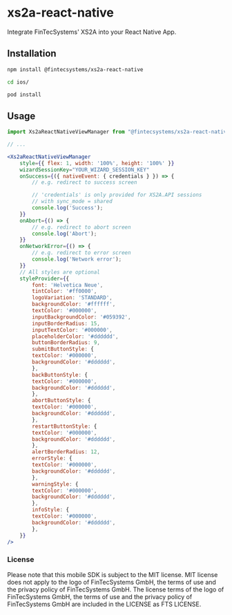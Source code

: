 # xs2a-react-native

Integrate FinTecSystems' XS2A into your React Native App.

## Installation

```sh
npm install @fintecsystems/xs2a-react-native

cd ios/

pod install
```

## Usage

```jsx
import Xs2aReactNativeViewManager from "@fintecsystems/xs2a-react-native";

// ...

<Xs2aReactNativeViewManager
	style={{ flex: 1, width: '100%', height: '100%' }}
	wizardSessionKey="YOUR_WIZARD_SESSION_KEY"
	onSuccess={({ nativeEvent: { credentials } }) => {
		// e.g. redirect to success screen

		// 'credentials' is only provided for XS2A.API sessions
		// with sync_mode = shared
		console.log('Success');
	}}
	onAbort={() => {
		// e.g. redirect to abort screen
		console.log('Abort');
	}}
	onNetworkError={() => {
		// e.g. redirect to error screen
		console.log('Network error');
	}}
	// All styles are optional
	styleProvider={{
		font: 'Helvetica Neue',
		tintColor: '#ff0000',
		logoVariation: 'STANDARD',
		backgroundColor: '#ffffff',
		textColor: '#000000',
		inputBackgroundColor: '#059392',
		inputBorderRadius: 15,
		inputTextColor: '#000000',
		placeholderColor: '#dddddd',
		buttonBorderRadius: 9,
		submitButtonStyle: {
		textColor: '#000000',
		backgroundColor: '#dddddd',
		},
		backButtonStyle: {
		textColor: '#000000',
		backgroundColor: '#dddddd',
		},
		abortButtonStyle: {
		textColor: '#000000',
		backgroundColor: '#dddddd',
		},
		restartButtonStyle: {
		textColor: '#000000',
		backgroundColor: '#dddddd',
		},
		alertBorderRadius: 12,
		errorStyle: {
		textColor: '#000000',
		backgroundColor: '#dddddd',
		},
		warningStyle: {
		textColor: '#000000',
		backgroundColor: '#dddddd',
		},
		infoStyle: {
		textColor: '#000000',
		backgroundColor: '#dddddd',
		},
	}}
/>
```

### License

Please note that this mobile SDK is subject to the MIT license. MIT license does not apply to the logo of FinTecSystems GmbH, the terms of use and the privacy policy of FinTecSystems GmbH. The license terms of the logo of FinTecSystems GmbH, the terms of use and the privacy policy of FinTecSystems GmbH are included in the LICENSE as FTS LICENSE.